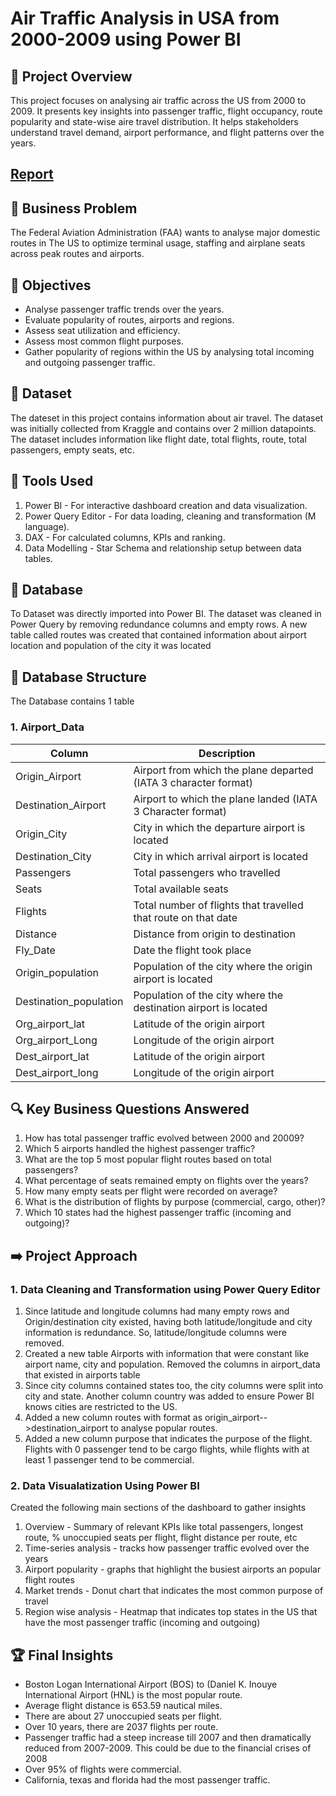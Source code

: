 # Air Traffic Analysis in USA from 2000-2009 using Power BI

## 🚀 Project Overview

This project focuses on analysing air traffic across the US from 2000 to 2009. It presents key insights into passenger traffic, flight occupancy, route popularity and state-wise aire travel distribution. It helps stakeholders understand travel demand, airport performance, and flight patterns over the years.

## [Report](https://github.com/Trevor20/SQL-PowerBI-Portfolio/tree/main/projects/Project2-AirportAnalysis/report)

## 🧠 Business Problem

The Federal Aviation Administration (FAA) wants to analyse major domestic routes in The US to optimize terminal usage, staffing and airplane seats across peak routes and airports.

## 🎯 Objectives 

- Analyse passenger traffic trends over the years.
- Evaluate popularity of routes, airports and regions.
- Assess seat utilization and efficiency.
- Assess most common flight purposes.
- Gather popularity of regions within the US by analysing total incoming and outgoing passenger traffic.

## 📖 Dataset

The dateset in this project contains information about air travel. The dataset was initially collected from Kraggle and contains over 2 million datapoints. The dataset includes information like flight date, total flights, route, total passengers, empty seats, etc.

## 🧰 Tools Used

1. Power BI - For interactive dashboard creation and data visualization.
2. Power Query Editor - For data loading, cleaning and transformation (M language).
3. DAX - For calculated columns, KPIs and ranking.
4. Data Modelling - Star Schema and relationship setup between data tables. 

## 📁 Database

To Dataset was directly imported into Power BI. The dataset was cleaned in Power Query by removing redundance columns and empty rows. A new table called routes was created that contained information about airport location and population of the city it was located

## 📂 Database Structure

The Database contains 1 table

### 1. Airport_Data
| Column                 | Description                                                    |
|------------------------|----------------------------------------------------------------|
| Origin_Airport         | Airport from which the plane departed (IATA 3 character format)|
| Destination_Airport    | Airport to which the plane landed (IATA 3 Character format)    |
| Origin_City            | City in which the departure airport is located                 |
| Destination_City       | City in which arrival airport is located                       |
| Passengers             | Total passengers who travelled                                 |
| Seats                  | Total available seats                                          |
| Flights                | Total number of flights that travelled that route on that date |
| Distance               | Distance from origin to destination                            |
| Fly_Date               | Date the flight took place                                     |
| Origin_population      | Population of the city where the origin airport is located     |
| Destination_population | Population of the city where the destination airport is located|
| Org_airport_lat        | Latitude of the origin airport                                 |
| Org_airport_Long       | Longitude of the origin airport                                |
| Dest_airport_lat       | Latitude of the origin airport                                 |
| Dest_airport_long      | Longitude of the origin airport                                |

## 🔍 Key Business Questions Answered

1. How has total passenger traffic evolved between 2000 and 20009?
2. Which 5 airports handled the highest passenger traffic?
3. What are the top 5 most popular flight routes based on total passengers?
4. What percentage of seats remained empty on flights over the years?
5. How many empty seats per flight were recorded on average?
6. What is the distribution of flights by purpose (commercial, cargo, other)?
7. Which 10 states had the highest passenger traffic (incoming and outgoing)?

## ➡️ Project Approach

### 1. Data Cleaning and Transformation using Power Query Editor
1. Since latitude and longitude columns had many empty rows and Origin/destination city existed, having both latitude/longitude and city information is redundance. So, latitude/longitude columns were removed.
2. Created a new table Airports with information that were constant like airport name, city and population. Removed the columns in airport_data that existed in airports table
3. Since city columns contained states too, the city columns were split into city and state. Another column country was added to ensure Power BI knows cities are restricted to the US.
4. Added a new column routes with format as origin_airport-->destination_airport to analyse popular routes.
5. Added a new column purpose that indicates the purpose of the flight. Flights with 0 passenger tend to be cargo flights, while flights with at least 1 passenger tend to be commercial.

### 2. Data Visualatization Using Power BI
Created the following main sections of the dashboard to gather insights
1. Overview - Summary of relevant KPIs like total passengers, longest route, % unoccupied seats per flight, flight distance per route, etc
2. Time-series analysis - tracks how passenger traffic evolved over the years
3. Airport popularity - graphs that highlight the busiest airports an popular flight routes
4. Market trends - Donut chart that indicates the most common purpose of travel
5. Region wise analysis - Heatmap that indicates top states in the US that have the most passenger traffic (incoming and outgoing)

## 🏆 Final Insights
- Boston Logan International Airport (BOS) to (Daniel K. Inouye International Airport (HNL) is the most popular route.
-  Average flight distance is 653.59 nautical miles.
-  There are about 27 unoccupied seats per flight.
-  Over 10 years, there are 2037 flights per route.
-  Passenger traffic had a steep increase till 2007 and then dramatically reduced from 2007-2009. This could be due to the financial crises of 2008
-  Over 95% of flights were commercial.
-  California, texas and florida had the most passenger traffic.
